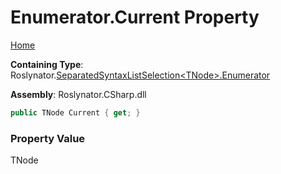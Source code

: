 <a name="_top"></a>

# Enumerator\.Current Property

[Home](../../../../README.md#_top)

**Containing Type**: Roslynator\.[SeparatedSyntaxListSelection\<TNode>.Enumerator](../README.md#_top)

**Assembly**: Roslynator\.CSharp\.dll

```csharp
public TNode Current { get; }
```

### Property Value

TNode

